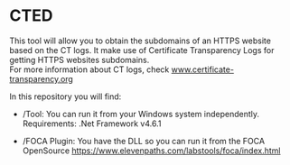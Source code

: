 # CTED
This tool will allow you to obtain the subdomains of an HTTPS website based on the CT logs. It make use of Certificate Transparency Logs for getting HTTPS websites subdomains.<br/>
For more information about CT logs, check www.certificate-transparency.org

In this repository you will find:

- /Tool: You can run it from your Windows system independently.<br/>
   Requirements: .Net Framework v4.6.1

- /FOCA Plugin: You have the DLL so you can run it from the FOCA OpenSource https://www.elevenpaths.com/labstools/foca/index.html
